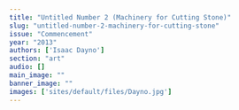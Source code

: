 ```yaml
---
title: "Untitled Number 2 (Machinery for Cutting Stone)"
slug: "untitled-number-2-machinery-for-cutting-stone"
issue: "Commencement"
year: "2013"
authors: ['Isaac Dayno']
section: "art"
audio: []
main_image: ""
banner_image: ""
images: ['sites/default/files/Dayno.jpg']
---
```

